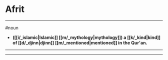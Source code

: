 # Afrit
---
#noun
- **([[i/_islamic|Islamic]] [[m/_mythology|mythology]]) a [[k/_kind|kind]] of [[d/_djinn|djinn]] [[m/_mentioned|mentioned]] in the Qur'an.**
---
---
